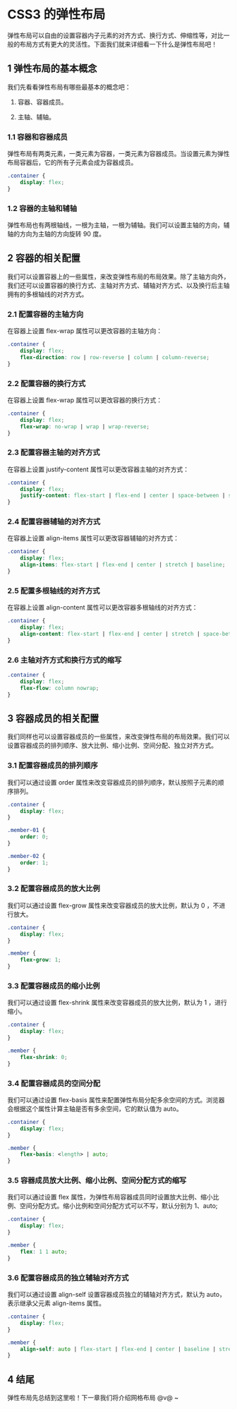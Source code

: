 # CSS3 的弹性布局

弹性布局可以自由的设置容器内子元素的对齐方式、换行方式、伸缩性等，对比一般的布局方式有更大的灵活性。下面我们就来详细看一下什么是弹性布局吧！

## 1 弹性布局的基本概念

我们先看看弹性布局有哪些最基本的概念吧：

1. 容器、容器成员。

2. 主轴、辅轴。

### 1.1 容器和容器成员

弹性布局有两类元素，一类元素为容器，一类元素为容器成员。当设置元素为弹性布局容器后，它的所有子元素会成为容器成员。

```css
.container {
    display: flex;
}
```

### 1.2 容器的主轴和辅轴

弹性布局也有两根轴线，一根为主轴，一根为辅轴。我们可以设置主轴的方向，辅轴的方向为主轴的方向旋转 90 度。

## 2 容器的相关配置

我们可以设置容器上的一些属性，来改变弹性布局的布局效果。除了主轴方向外，我们还可以设置容器的换行方式、主轴对齐方式、辅轴对齐方式、以及换行后主轴拥有的多根轴线的对齐方式。

### 2.1 配置容器的主轴方向

在容器上设置 flex-wrap 属性可以更改容器的主轴方向：

```css
.container {
    display: flex;
    flex-direction: row | row-reverse | column | column-reverse;
}
```

### 2.2 配置容器的换行方式

在容器上设置 flex-wrap 属性可以更改容器的换行方式：

```css
.container {
    display: flex;
    flex-wrap: no-wrap | wrap | wrap-reverse;
}
``` 

### 2.3 配置容器主轴的对齐方式

在容器上设置 justify-content 属性可以更改容器主轴的对齐方式：

```css
.container {
    display: flex;
    justify-content: flex-start | flex-end | center | space-between | space-around;
}
``` 

### 2.4 配置容器辅轴的对齐方式

在容器上设置 align-items 属性可以更改容器辅轴的对齐方式：

```css
.container {
    display: flex;
    align-items: flex-start | flex-end | center | stretch | baseline;
}
```

### 2.5 配置多根轴线的对齐方式

在容器上设置 align-content 属性可以更改容器多根轴线的对齐方式：

```css
.container {
    display: flex;
    align-content: flex-start | flex-end | center | stretch | space-between | space-around;
}
```

### 2.6 主轴对齐方式和换行方式的缩写

```css
.container {
    display: flex;
    flex-flow: column nowrap; 
} 
```

## 3 容器成员的相关配置

我们同样也可以设置容器成员的一些属性，来改变弹性布局的布局效果。我们可以设置容器成员的排列顺序、放大比例、缩小比例、空间分配、独立对齐方式。

### 3.1 配置容器成员的排列顺序

我们可以通过设置 order 属性来改变容器成员的排列顺序，默认按照子元素的顺序排列。

```css
.container {
    display: flex;
} 

.member-01 {
    order: 0;
}

.member-02 {
    order: 1;
}
```

### 3.2 配置容器成员的放大比例

我们可以通过设置 flex-grow 属性来改变容器成员的放大比例，默认为 0 ，不进行放大。

```css
.container {
    display: flex;
}

.member {
    flex-grow: 1;
}
```

### 3.3 配置容器成员的缩小比例

我们可以通过设置 flex-shrink 属性来改变容器成员的放大比例，默认为 1 ，进行缩小。

```css
.container {
    display: flex;
}

.member {
    flex-shrink: 0;
}
```

### 3.4 配置容器成员的空间分配

我们可以通过设置 flex-basis 属性来配置弹性布局分配多余空间的方式。浏览器会根据这个属性计算主轴是否有多余空间，它的默认值为 auto。

```css
.container {
    display: flex;
} 

.member {
    flex-basis: <length> | auto;
}
```

### 3.5 容器成员放大比例、缩小比例、空间分配方式的缩写

我们可以通过设置 flex 属性，为弹性布局容器成员同时设置放大比例、缩小比例、空间分配方式。缩小比例和空间分配方式可以不写，默认分别为 1、auto;

```css
.container {
    display: flex;
} 

.member {
    flex: 1 1 auto;
}
```

### 3.6 配置容器成员的独立辅轴对齐方式

我们可以通过设置 align-self 设置容器成员独立的辅轴对齐方式，默认为 auto，表示继承父元素 align-items 属性。

```css
.container {
    display: flex;
}

.member {
    align-self: auto | flex-start | flex-end | center | baseline | stretch;
}
```

## 4 结尾

弹性布局先总结到这里啦！下一章我们将介绍网格布局 @v@ ~